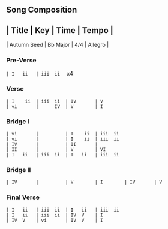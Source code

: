 ## Song Composition

| Title         | Key       | Time  | Tempo     |
-------------------------------------------------
| Autumn Seed   | Bb Major  | 4/4   | Allegro   |

### Pre-Verse
`| I   ii   | iii  ii  ` x4

### Verse
```
| I    ii  | iii  ii  | IV       | V
| vi       |      IV  | V        | I
```

### Bridge I
```
| vi       |          | I    ii  | iii  ii 
| vi       |          | I    ii  | iii  ii 
| IV       |          | II       |
| II       |          | V        | VI
| I   ii   | iii  ii  | I   ii   | iii  ii   
```

### Bridge II
`| IV       |          | V        | I        | IV       | V`

### Final Verse
```
| I   ii   | iii  ii  | I   ii   | iii  ii   
| I   ii   | iii  ii  | IV  V    | I
| IV  V    | vi       | IV  V    | I
```
